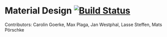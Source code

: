 # Material Design [![Build Status](https://travis-ci.org/hpi-swa-teaching/SWT18-Demo.svg?branch=master)](https://travis-ci.org/hpi-swa-teaching/SWT18-Demo)

Contributors: Carolin Goerke, Max Plaga, Jan Westphal, Lasse Steffen, Mats Pörschke
